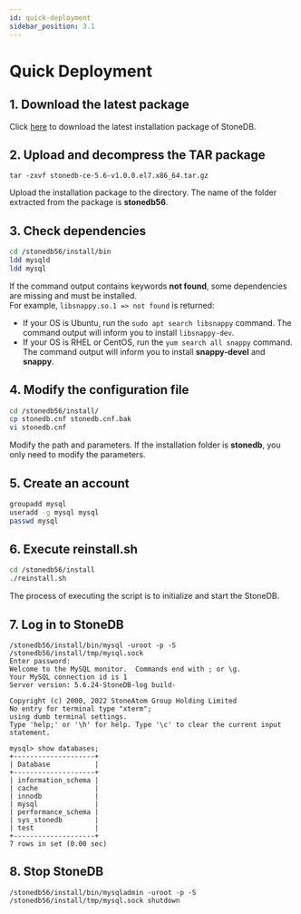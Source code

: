 ```yaml
---
id: quick-deployment
sidebar_position: 3.1
---
```


# Quick Deployment

## **1. Download the latest package**
Click [here](https://static.stoneatom.com/stonedb-ce-5.6-v1.0.0.el7.x86_64.tar.gz) to download the latest installation package of StoneDB.
## **2. Upload and decompress the TAR package**
```shell
tar -zxvf stonedb-ce-5.6-v1.0.0.el7.x86_64.tar.gz
```
Upload the installation package to the directory. The name of the folder extracted from the package is **stonedb56**.
## **3. Check dependencies**
```bash
cd /stonedb56/install/bin
ldd mysqld
ldd mysql
```
If the command output contains keywords **not found**, some dependencies are missing and must be installed. <br />For example, `libsnappy.so.1 => not found` is returned:

- If your OS is Ubuntu, run the `sudo apt search libsnappy` command. The command output will inform you to install `libsnappy-dev`. 
- If your OS is RHEL or CentOS, run the `yum search all snappy` command. The command output will inform you to install **snappy-devel** and **snappy**.
## **4. Modify the configuration file**
```bash
cd /stonedb56/install/
cp stonedb.cnf stonedb.cnf.bak
vi stonedb.cnf
```
Modify the path and parameters. If the installation folder is **stonedb**, you only need to modify the parameters.
## **5. Create an account**
```bash
groupadd mysql
useradd -g mysql mysql
passwd mysql
```
## **6. Execute reinstall.sh**
```bash
cd /stonedb56/install
./reinstall.sh
```
The process of executing the script is to initialize and start the StoneDB.
## **7. Log in to StoneDB**
```shell
/stonedb56/install/bin/mysql -uroot -p -S /stonedb56/install/tmp/mysql.sock 
Enter password: 
Welcome to the MySQL monitor.  Commands end with ; or \g.
Your MySQL connection id is 1
Server version: 5.6.24-StoneDB-log build-

Copyright (c) 2000, 2022 StoneAtom Group Holding Limited
No entry for terminal type "xterm";
using dumb terminal settings.
Type 'help;' or '\h' for help. Type '\c' to clear the current input statement.

mysql> show databases;
+--------------------+
| Database           |
+--------------------+
| information_schema |
| cache              |
| innodb             |
| mysql              |
| performance_schema |
| sys_stonedb        |
| test               |
+--------------------+
7 rows in set (0.00 sec)
```
## **8. Stop StoneDB**
```shell
/stonedb56/install/bin/mysqladmin -uroot -p -S /stonedb56/install/tmp/mysql.sock shutdown
```
